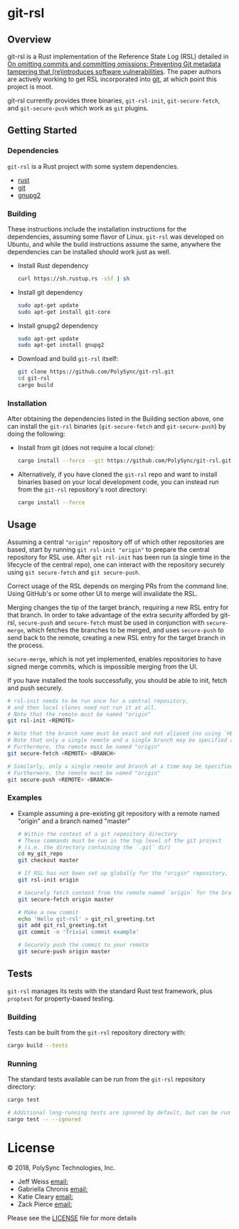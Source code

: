 # git-rsl

## Overview

git-rsl is a Rust implementation of the Reference State Log (RSL) detailed in [On omitting
commits and committing omissions: Preventing Git metadata tampering that
(re)introduces software
vulnerabilities](https://www.usenix.org/system/files/conference/usenixsecurity16/sec16_paper_torres-arias.pdf).
The paper authors are actively working to get RSL incorporated into
[git](https://github.com/git/git), at which point this project is moot.

git-rsl currently provides three binaries, `git-rsl-init`, `git-secure-fetch`, and `git-secure-push` which
work as `git` plugins.

## Getting Started

### Dependencies

`git-rsl` is a Rust project with some system dependencies.

* [rust](https://github.com/rust-lang-nursery/rustup.rs)
* [git](https://git-scm.com/)
* [gnupg2](https://gnupg.org/)

### Building

These instructions include the installation instructions for the dependencies,
assuming some flavor of Linux. `git-rsl` was developed on Ubuntu, and while
the build instructions assume the same, anywhere the dependencies can be installed
should work just as well.


* Install Rust dependency
  ```bash
  curl https://sh.rustup.rs -sSf | sh
  ```
* Install git dependency
  ```bash
  sudo apt-get update
  sudo apt-get install git-core
  ```
* Install gnupg2 dependency
  ```bash
  sudo apt-get update
  sudo apt-get install gnupg2
  ```
* Download and build `git-rsl` itself:
  ```bash
  git clone https://github.com/PolySync/git-rsl.git
  cd git-rsl
  cargo build
  ```

### Installation

After obtaining the dependencies listed in the Building section above,
one can install the `git-rsl` binaries (`git-secure-fetch` and `git-secure-push`)
by doing the following:

* Install from git (does not require a local clone):
  ```bash
  cargo install --force --git https://github.com/PolySync/git-rsl.git
  ```
* Alternatively, if you have cloned the `git-rsl` repo and want to install
  binaries based on your local development code, you can instead run from
  the `git-rsl` repository's root directory:
  ```bash
  cargo install --force
  ```

## Usage

Assuming a central `"origin"` repository off of which other repositories are based,
start by running `git rsl-init "origin"` to prepare the central repository for RSL use.
After `git rsl-init` has been run (a single time in the lifecycle of the central repo),
one can interact with the repository securely using `git secure-fetch` and `git secure-push`.

Correct usage of the RSL depends on merging PRs from the command line.
Using GitHub's or some other UI to merge will invalidate the RSL.

Merging changes the tip of the target branch, requiring a new RSL entry
for that branch. In order to take advantage of the extra security afforded
by git-rsl, `secure-push` and `secure-fetch` must be used in conjunction
with `secure-merge`, which fetches the branches to be merged, and uses
`secure-push` to send back to the remote, creating a new RSL entry for
the target branch in the process.

`secure-merge`, which is not yet implemented, enables repositories to
have signed merge commits, which is impossible merging from the UI.

If you have installed the tools successfully,
you should be able to init, fetch and push securely.

```bash
# rsl-init needs to be run once for a central repository,
# and then local clones need not run it at all.
# Note that the remote must be named "origin"
git rsl-init <REMOTE>

# Note that the branch name must be exact and not aliased (no using `HEAD`)
# Note that only a single remote and a single branch may be specified at a time
# Furthermore, the remote must be named "origin"
git secure-fetch <REMOTE> <BRANCH>

# Similarly, only a single remote and branch at a time may be specified for pushing
# Furthermore, the remote must be named "origin"
git secure-push <REMOTE> <BRANCH>
```


### Examples

* Example assuming a pre-existing git repository with a remote named "origin"
  and a branch named "master"
  ```bash
  # Within the context of a git repository directory
  # These commands must be run in the top level of the git project
  # (i.e. the directory containing the `.git` dir)
  cd my_git_repo
  git checkout master

  # If RSL has not been set up globally for the "origin" repository, run:
  git rsl-init origin

  # Securely fetch content from the remote named `origin` for the branch `master`
  git secure-fetch origin master

  # Make a new commit
  echo 'Hello git-rsl' > git_rsl_greeting.txt
  git add git_rsl_greeting.txt
  git commit -m 'Trivial commit example'

  # Securely push the commit to your remote
  git secure-push origin master
  ```

## Tests

`git-rsl` manages its tests with the standard Rust test framework, plus `proptest`
for property-based testing.

### Building

Tests can be built from the `git-rsl` repository directory with:

```bash
cargo build --tests
```

### Running

The standard tests available can be run from the `git-rsl` repository directory:

```bash
cargo test

# Additional long-running tests are ignored by default, but can be run using:
cargo test -- --ignored
```

# License

© 2018, PolySync Technologies, Inc.

* Jeff Weiss [email:](mailto:jeffweiss@polysync.io)
* Gabriella Chronis [email:](mailto:gchronis@polysync.io)
* Katie Cleary [email:](mailto:kcleary@polysync.io)
* Zack Pierce [email:](mailto:zpierce@polysync.io)

Please see the [LICENSE](./LICENSE) file for more details
